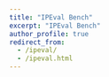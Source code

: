 ```yaml
---
title: "IPEval Bench"
excerpt: "IPEval Bench"
author_profile: true
redirect_from: 
  - /ipeval/
  - /ipeval.html
---
```


